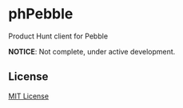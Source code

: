 phPebble
========

Product Hunt client for Pebble

**NOTICE**: Not complete, under active development.

## License
[MIT License](LICENSE)
